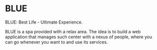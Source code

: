 # BLUE
BLUE: Best Life - Ultimate Experience.

BLUE is a spa provided with a relax area.
The idea is to build a web application that manages such center with a nexus of people, where you can go whenever you want to and use its services.

